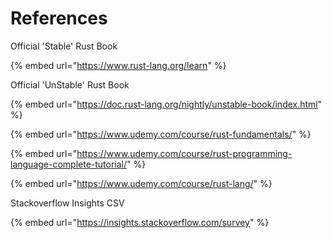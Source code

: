 # References





Official 'Stable' Rust Book

{% embed url="https://www.rust-lang.org/learn" %}

Official 'UnStable' Rust Book

{% embed url="https://doc.rust-lang.org/nightly/unstable-book/index.html" %}

{% embed url="https://www.udemy.com/course/rust-fundamentals/" %}

{% embed url="https://www.udemy.com/course/rust-programming-language-complete-tutorial/" %}

{% embed url="https://www.udemy.com/course/rust-lang/" %}

Stackoverflow Insights CSV

{% embed url="https://insights.stackoverflow.com/survey" %}
